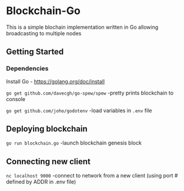 
# Blockchain-Go
This is a simple blochain implementation written in Go allowing broadcasting to multiple nodes

## Getting Started

### Dependencies
Install Go - https://golang.org/doc/install

`go get github.com/davecgh/go-spew/spew` -pretty prints blockchain to console

`go get github.com/joho/godotenv` -load variables in `.env` file

## Deploying blockchain

`go run blockchain.go` -launch blockchain genesis block

## Connecting new client

`nc localhost 9000` -connect to network from a new client (using port # defined by ADDR in .env file)



